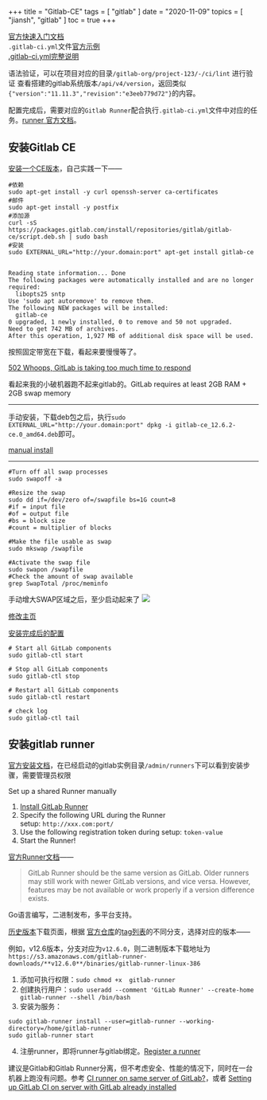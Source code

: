 +++
title = "Gitlab-CE"
tags = [
    "gitlab"
]
date = "2020-11-09"
topics = [
    "jiansh",
    "gitlab"
]
toc = true
+++

[官方快速入门文档](https://docs.gitlab.com/ce/ci/quick_start/README.html)  
`.gitlab-ci.yml`文件[官方示例](https://gitlab.com/gitlab-org/gitlab-foss/blob/master/.gitlab-ci.yml)   
[.gitlab-ci.yml完整说明](https://docs.gitlab.com/ce/ci/yaml/README.html)

语法验证，可以在项目对应的目录`/gitlab-org/project-123/-/ci/lint` 进行验证
查看搭建的gitlab系统版本`/api/v4/version`，返回类似`{"version":"11.11.3","revision":"e3eeb779d72"}`的内容。

配置完成后，需要对应的`Gitlab Runner`配合执行`.gitlab-ci.yml`文件中对应的任务。[runner 官方文档](https://docs.gitlab.com/runner/)。

## 安装Gitlab CE

[安装一个CE版本](https://about.gitlab.com/install/?version=ce#ubuntu)，自己实践一下——
```
#依赖
sudo apt-get install -y curl openssh-server ca-certificates
#邮件
sudo apt-get install -y postfix
#添加源
curl -sS https://packages.gitlab.com/install/repositories/gitlab/gitlab-ce/script.deb.sh | sudo bash
#安装
sudo EXTERNAL_URL="http://your.domain:port" apt-get install gitlab-ce


Reading state information... Done
The following packages were automatically installed and are no longer required:
  libopts25 sntp
Use 'sudo apt autoremove' to remove them.
The following NEW packages will be installed:
  gitlab-ce
0 upgraded, 1 newly installed, 0 to remove and 50 not upgraded.
Need to get 742 MB of archives.
After this operation, 1,927 MB of additional disk space will be used.

```
按照固定带宽在下载，看起来要慢慢等了。

 [502 Whoops, GitLab is taking too much time to respond](https://stackoverflow.com/questions/33254100/502-whoops-gitlab-is-taking-too-much-time-to-respond)

看起来我的小破机器跑不起来gitlab的。GitLab requires at least 2GB RAM + 2GB swap memory 

---

手动安装，下载deb包之后，执行`sudo EXTERNAL_URL="http://your.domain:port" dpkg -i gitlab-ce_12.6.2-ce.0_amd64.deb`即可。

[manual install](https://docs.gitlab.com/omnibus/manual_install.html)

---


```
#Turn off all swap processes
sudo swapoff -a

#Resize the swap
sudo dd if=/dev/zero of=/swapfile bs=1G count=8
#if = input file
#of = output file
#bs = block size
#count = multiplier of blocks

#Make the file usable as swap
sudo mkswap /swapfile

#Activate the swap file
sudo swapon /swapfile
#Check the amount of swap available
grep SwapTotal /proc/meminfo
```


手动增大SWAP区域之后，至少启动起来了
![](https://upload-images.jianshu.io/upload_images/3296949-edb2e36c11231fd9.png?imageMogr2/auto-orient/strip%7CimageView2/2/w/1240)

[修改主页](https://docs.gitlab.com/omnibus/settings/configuration.html#configuring-the-external-url-for-gitlab)


[安装完成后的配置](https://gitlab.com/gitlab-org/omnibus-gitlab/blob/master/README.md)

```
# Start all GitLab components
sudo gitlab-ctl start

# Stop all GitLab components
sudo gitlab-ctl stop

# Restart all GitLab components
sudo gitlab-ctl restart

# check log 
sudo gitlab-ctl tail
```

## 安装gitlab runner

[官方安装文档](https://docs.gitlab.com/runner/install/)，在已经启动的gitlab实例目录`/admin/runners`下可以看到安装步骤，需要管理员权限

Set up a shared Runner manually

1.  [Install GitLab Runner](https://docs.gitlab.com/runner/install/)
2.  Specify the following URL during the Runner setup: `http://xxx.com:port/` 
3.  Use the following registration token during setup: `token-value` 
4.  Start the Runner!

[官方Runner文档](https://docs.gitlab.com/runner/)——

>GitLab Runner should be the same version as GitLab. Older runners may still work with newer GitLab versions, and vice versa. However, features may be not available or work properly if a version difference exists.

Go语言编写，二进制发布，多平台支持。


[历史版本](https://docs.gitlab.com/runner/install/bleeding-edge.html#download-any-other-tagged-release)下载页面，根据 [官方仓库](https://gitlab.com/gitlab-org/gitlab-runner)的[tag列表](https://gitlab.com/gitlab-org/gitlab-runner/-/tags)的不同分支，选择对应的版本——

例如，v12.6版本，分支对应为`v12.6.0`，则二进制版本下载地址为`https://s3.amazonaws.com/gitlab-runner-downloads/**v12.6.0**/binaries/gitlab-runner-linux-386` 

1.  添加可执行权限：`sudo chmod +x  gitlab-runner`
2.  创建执行用户：`sudo useradd --comment 'GitLab Runner' --create-home gitlab-runner --shell /bin/bash`
3.  安装为服务：
```
sudo gitlab-runner install --user=gitlab-runner --working-directory=/home/gitlab-runner
sudo gitlab-runner start
```

4.  注册runner，即将runner与gitlab绑定。[Register a runner](https://docs.gitlab.com/runner/register/index.html)

建议是Gitlab和Gitlab Runner分离，但不考虑安全、性能的情况下，同时在一台机器上跑没有问题。参考 [CI runner on same server of GitLab?](https://softwareengineering.stackexchange.com/questions/237238/ci-runner-on-same-server-of-gitlab)，或者 [Setting up GitLab CI on server with GitLab already installed](https://stackoverflow.com/questions/26466692/setting-up-gitlab-ci-on-server-with-gitlab-already-installed)


